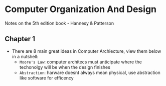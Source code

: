 # Computer Organization And Design

Notes on the 5th edition book - Hannesy & Patterson

## Chapter 1

- There are 8 main great ideas in Computer Archiecture, view them below in a nutshell:
    - `Moore's Law`: computer architecs must anticipate where the techonolgy will be when the design finishes
    - `Abstraction`: harware doesnt always mean physical, use abstraction like software for efficency
